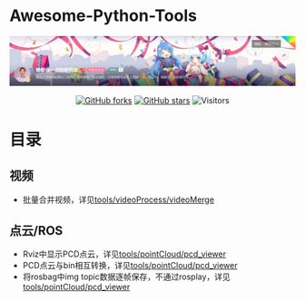# Awesome-Python-Tools

<div align="center">

[![BILIBILI](https://raw.githubusercontent.com/Fafa-DL/readme-data/main/Bilibili.png)](https://space.bilibili.com/46880349)


[![GitHub forks](https://img.shields.io/github/forks/Fafa-DL/Awesome-Python-Tools)](https://github.com/Fafa-DL/Awesome-Python-Tools)
[![GitHub stars](https://img.shields.io/github/stars/Fafa-DL/Awesome-Python-Tools)](https://github.com/Fafa-DL/Awesome-Python-Tools)
![Visitors](https://visitor-badge.glitch.me/badge?page_id=Fafa-DL.Awesome-Python-Tools&right_color=yellow)

</div>

# 目录

## 视频
- 批量合并视频，详见[tools/videoProcess/videoMerge](https://github.com/Fafa-DL/Awesome-Python-Tools/tree/main/tools/VideoProcess/videoMerge)

## 点云/ROS
- Rviz中显示PCD点云，详见[tools/pointCloud/pcd_viewer](https://github.com/Fafa-DL/Awesome-Python-Tools/tree/main/tools/pointCloud/pcd_viewer)
- PCD点云与bin相互转换，详见[tools/pointCloud/pcd_viewer](https://github.com/Fafa-DL/Awesome-Python-Tools/tree/main/tools/pointCloud/bin_to_pcd)
- 将rosbag中img topic数据逐帧保存，不通过rosplay，详见[tools/pointCloud/pcd_viewer](https://github.com/Fafa-DL/Awesome-Python-Tools/tree/main/tools/pointCloud/bag_to_img)